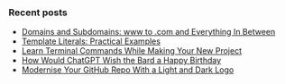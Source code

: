 <!-- STATS -->

<!-- ![sf-adams GitHub stats](https://github-readme-stats.vercel.app/api?username=sf-adams&show_icons=true&bg_color=FFD300&title_color=27252A&text_color=27252A&icon_color=27252A&hide_border=true) -->

<!-- BLOG POSTS -->

### Recent posts

<!-- BLOG-POST-LIST:START -->
- [Domains and Subdomains: www to .com and Everything In Between](https://medium.com/@sf-adams/domains-and-subdomains-www-to-com-and-everything-in-between-80ce1cdfe4fc?source=rss-6e1750a58761------2)
- [Template Literals: Practical Examples](https://javascript.plainenglish.io/template-literals-practical-examples-561d03ab9774?source=rss-6e1750a58761------2)
- [Learn Terminal Commands While Making Your New Project](https://medium.com/@sf-adams/learn-terminal-commands-while-making-your-new-project-7bdca7d8e610?source=rss-6e1750a58761------2)
- [How Would ChatGPT Wish the Bard a Happy Birthday](https://medium.com/@sf-adams/how-would-chatgpt-wish-the-bard-a-happy-birthday-ac900979e5b2?source=rss-6e1750a58761------2)
- [Modernise Your GitHub Repo With a Light and Dark Logo](https://medium.com/@sf-adams/modernise-your-github-repo-with-a-light-and-dark-logo-3bc327a57ee6?source=rss-6e1750a58761------2)
<!-- BLOG-POST-LIST:END -->
